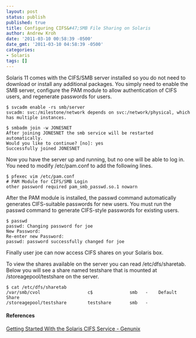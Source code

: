 ```yaml
---
layout: post
status: publish
published: true
title: Configuring CIFS&#47;SMB File Sharing on Solaris
author: Andrew Kroh
date: '2011-03-10 00:58:39 -0500'
date_gmt: '2011-03-10 04:58:39 -0500'
categories:
- Solaris
tags: []
---
```

Solaris 11 comes with the CIFS/SMB server installed so you do not need to
download or install any additional packages. You simply need to enable the SMB
server, configure the PAM module to allow authentication of CIFS users, and
regenerate passwords for users.

```
$ svcadm enable -rs smb/server  
svcadm: svc:/milestone/network depends on svc:/network/physical, which has multiple instances.

$ smbadm join -w JONESNET  
After joining JONESNET the smb service will be restarted automatically.  
Would you like to continue? [no]: yes  
Successfully joined JONESNET
```

Now you have the server up and running, but no one will be able to log in. You need to modify /etc/pam.conf to add the following lines.

```
$ pfexec vim /etc/pam.conf  
# PAM Module for CIFS/SMB Login  
other password required pam_smb_passwd.so.1 nowarn
```

After the PAM module is installed, the passwd command automatically generates
CIFS-suitable passwords for new users. You must run the passwd command to
generate CIFS-style passwords for existing users.

```
$ passwd  
passwd: Changing password for joe  
New Password:  
Re-enter new Password:  
passwd: password successfully changed for joe
```

Finally user joe can now access CIFS shares on your Solaris box.

To view the shares available on the server you can read /etc/dfs/sharetab. Below
you will see a share named testshare that is mounted at /storeagepool/testshare
on the server.

```
$ cat /etc/dfs/sharetab  
/var/smb/cvol                  c$              smb   -    Default Share  
/storeagepool/testshare        testshare       smb   -  
```

#### References

[Getting Started With the Solaris CIFS Service - Genunix](http://wiki.genunix.org:8080/wiki/index.php/Getting_Started_With_the_Solaris_CIFS_Service)

